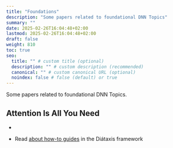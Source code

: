```yaml
---
title: "Foundations"
description: "Some papers related to foundational DNN Topics"
summary: ""
date: 2025-02-26T16:04:48+02:00
lastmod: 2025-02-26T16:04:48+02:00
draft: false
weight: 810
toc: true
seo:
  title: "" # custom title (optional)
  description: "" # custom description (recommended)
  canonical: "" # custom canonical URL (optional)
  noindex: false # false (default) or true
---
```


Some papers related to foundational DNN Topics.

## Attention Is All You Need
- 

- Read [about how-to guides](https://diataxis.fr/how-to-guides/) in the Diátaxis framework
